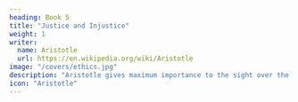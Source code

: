 ```yaml
---
heading: Book 5
title: "Justice and Injustice"
weight: 1
writer:
  name: Aristotle
  url: https://en.wikipedia.org/wiki/Aristotle
image: "/covers/ethics.jpg"
description: "Aristotle gives maximum importance to the sight over the other senses"
icon: "Aristotle"
---
```

